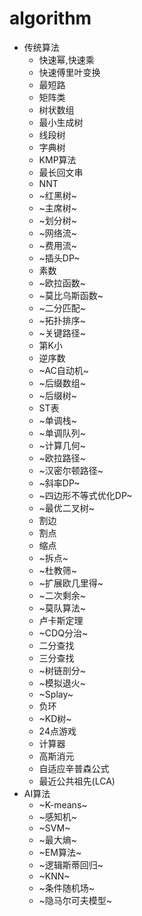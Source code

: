 # algorithm
* 传统算法
  * 快速幂,快速乘
  * 快速傅里叶变换
  * 最短路
  * 矩阵类
  * 树状数组
  * 最小生成树
  * 线段树
  * 字典树
  * KMP算法
  * 最长回文串
  * NNT
  * ~红黑树~
  * ~主席树~
  * ~划分树~
  * ~网络流~
  * ~费用流~
  * ~插头DP~
  * 素数
  * ~欧拉函数~
  * ~莫比乌斯函数~
  * ~二分匹配~
  * ~拓扑排序~
  * ~关键路径~
  * 第K小
  * 逆序数
  * ~AC自动机~
  * ~后缀数组~
  * ~后缀树~
  * ST表
  * ~单调栈~
  * ~单调队列~
  * ~计算几何~
  * ~欧拉路径~
  * ~汉密尔顿路径~
  * ~斜率DP~
  * ~四边形不等式优化DP~
  * ~最优二叉树~
  * 割边
  * 割点
  * 缩点
  * ~拆点~
  * ~杜教筛~
  * ~扩展欧几里得~
  * ~二次剩余~
  * ~莫队算法~
  * 卢卡斯定理
  * ~CDQ分治~
  * 二分查找
  * 三分查找
  * ~树链剖分~
  * ~模拟退火~
  * ~Splay~
  * 负环
  * ~KD树~
  * 24点游戏
  * 计算器
  * 高斯消元
  * 自适应辛普森公式
  * 最近公共祖先(LCA)
* AI算法
  * ~K-means~
  * ~感知机~
  * ~SVM~
  * ~最大熵~
  * ~EM算法~
  * ~逻辑斯蒂回归~
  * ~KNN~
  * ~条件随机场~
  * ~隐马尔可夫模型~
